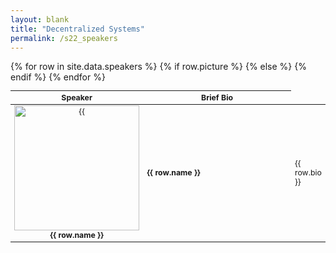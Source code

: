 ```yaml
---
layout: blank
title: "Decentralized Systems"
permalink: /s22_speakers
---
```


<table style="table-layout: fixed; font-size: 88%">
  <thead>
      <th style="width: 30%;"> Speaker </th>
      <th style="width: 70%;"> Brief Bio </th>
  </thead>
  <tbody>
    {% for row in site.data.speakers %}
      <tr>
        {% if row.picture %}
          <td style="text-align:center"><img style="object-fit:cover" width=200 height=200 src="/assets/{{ row.picture }}" alt={{ row.name }}> <b>{{ row.name }}</b> </td>
        {% else %} 
          <td> <b>{{ row.name }}</b> </td>      
        {% endif %}
        <td> {{ row.bio }} </td>
      </tr>
    {% endfor %}
  </tbody>
</table>


